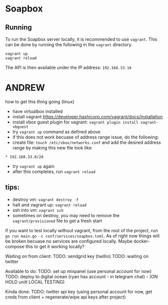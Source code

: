 # Soapbox

## Running

To run the Soapbox server locally, it is recommended to use `vagrant`. This can be done by running the following in the `vagrant` directory.

```console
vagrant up
vagrant reload
```

The API is then available under the IP address: `192.168.33.16`

# ANDREW

how to get this thing going (linux)

- have virtualbox installed
- install vagrant https://developer.hashicorp.com/vagrant/docs/installation
- install vbox guest plugin for vagrant: `vagrant plugin install vagrant-vbguest`
- try `vagrant up` command as defined above
- if this does not work becuase of address range issue, do the following:
- create file: `touch /etc/vbox/networks.conf` and add the desired address range by making this new file look like:

```
* 192.168.33.0/24
```

- try `vagrant up` again
- after this completes, run `vagrant reload`

## tips:

- destroy vm: `vagrant destroy -f`
- halt and vagrant up: `vagrant reload`
- ssh into vm: `vagrant ssh`
- sometimes on destroy, you may need to remove the `vagrant/provisioned` file to get a fresh start

if you want to test locally without vagrant, from the root of the project, run `go run main.go -c conf/services/soapbox.toml`. As of right now things will be broken becuase no services are configured locally. Maybe docker-compose this to get it working locally?

Waiting on from client:
TODO: sendgrid key (twillio)
TODO: waiting on twitter

Available to do:
TODO: set up mixpanel (use personal account for now)
TODO: deploy to digital ocean (ryan has account - in telegram chat) - (ON HOLD unitl LOCAL TESTING)

Kinda done:
TODO: twitter api key (using personal account for now, get creds from client + regenerate/wipe api keys after project)
